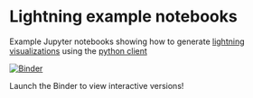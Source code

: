 Lightning example notebooks
================================

Example Jupyter notebooks showing how to generate [lightning visualizations](http://lightning-viz.org/) using the [python client](http://lightning-viz.org/lightning-python/)

[![Binder](http://mybinder.org/badge.svg)](http://mybinder.org/repo/lightning-viz/lightning-example-notebooks)

Launch the Binder to view interactive versions!

